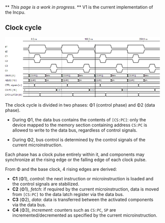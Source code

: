 ** _This page is a work in progress._ **
V1 is the current implementation of the lncpu.

## Clock cycle

![Clock diagram](clock-diagram.png)

The clock cycle is divided in two phases: Φ1 (control phase) and Φ2 (data phase).

* During Φ1, the data bus contains the contents of `[CS:PC]`: only the device mapped to the memory section containing address `CS:PC` is allowed to write to the data bus, regardless of control signals.

* During Φ2, bus control is determined by the control signals of the current microinstruction.

Each phase has a clock pulse entirely within it, and components may synchronize at the rising edge or the falling edge of each clock pulse.

From Φ and the base clock, 4 rising edges are derived:
* **C1** (Φ1), _control_: the next instruction or microinstruction is loaded and the control signals are stabilized.
* **C2** (Φ1), _fetch_: if required by the current microinstruction, data is moved from `[CS:PC]` to the data latch register via the data bus.
* **C3** (Φ2), _data_: data is transferred between the activated components via the data bus.
* **C4** (Φ3), _increment_: counters such as `CS:PC`, `SP` are incremented/decremented as specified by the current microinstruction.
